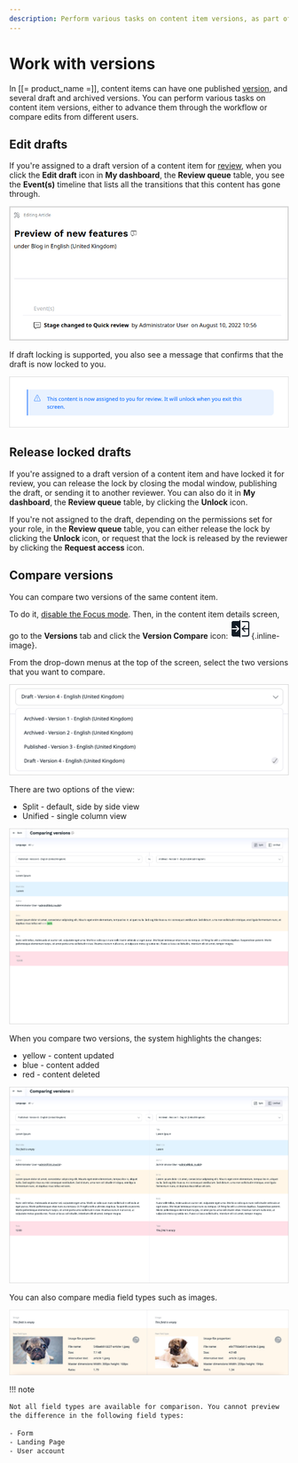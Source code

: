 ```yaml
---
description: Perform various tasks on content item versions, as part of editorial workflow or when comparing edits from different users.
---
```


# Work with versions

In [[= product_name =]], content items can have one published [version](../content_versions.md), and several draft and archived versions.
You can perform various tasks on content item versions, either to advance them through the workflow or compare edits from different users.


## Edit drafts

If you're assigned to a draft version of a content item for [review](editorial_workflow.md), when you click the **Edit draft** icon in **My dashboard**, the **Review queue** table, you see the **Event(s)** timeline that lists all the transitions that this content has gone through.

![Events timeline](img/workflow_events_timeline.png)

If draft locking is supported, you also see a message that confirms that the draft is now locked to you.

![Draft assignment message](img/lock_message.png)

## Release locked drafts

If you're assigned to a draft version of a content item and have locked it for review, you can release the lock by closing the modal window, publishing the draft, or sending it to another reviewer.
You can also do it in **My dashboard**, the **Review queue** table, by clicking the **Unlock** icon.

If you're not assigned to the draft, depending on the permissions set for your role, in the **Review queue** table, you can either release the lock by clicking the **Unlock** icon, or request that the lock is released by the reviewer by clicking the **Request access** icon.

## Compare versions
You can compare two versions of the same content item.

To do it, [disable the Focus mode](../../getting_started/discover_ui.md#disable-focus-mode).
Then, in the content item details screen, go to the **Versions** tab and click the **Version Compare** icon: ![Version Compare Icon](img/version_compare_icon.png){.inline-image}.

From the drop-down menus at the top of the screen, select the two versions that you want to compare.

![Versions](img/versions.png "Versions drop-down list")

There are two options of the view:

- Split - default, side by side view
- Unified - single column view

![Version comparison in Unified view](img/unified_view.png "Version comparison in Unified view")

When you compare two versions, the system highlights the changes:

- yellow - content updated
- blue - content added
- red - content deleted

![Version comparison in Split view](img/split_view.png "Version comparison in Split view")

You can also compare media field types such as images.

![Image comparison](img/image_comparison.png "Image comparison")

!!! note

    Not all field types are available for comparison. You cannot preview the difference in the following field types:

    - Form
    - Landing Page
    - User account
